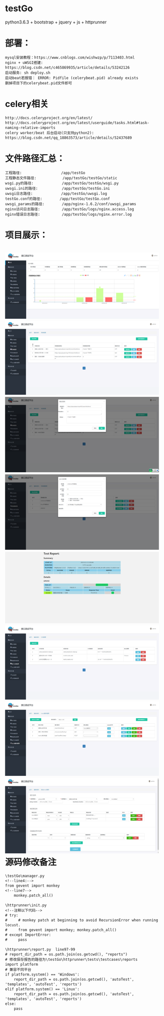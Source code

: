 testGo
======

python3.6.3 + bootstrap + jquery + js + httprunner

部署：
======
    mysql安装教程：https://www.cnblogs.com/wishwzp/p/7113403.html
    nginx + uWSGI搭建: https://blog.csdn.net/c465869935/article/details/53242126
    启动服务: sh deploy.sh
    启动beat若报错： ERROR: Pidfile (celerybeat.pid) already exists
    删掉项目下的celerybeat.pid文件即可

celery相关
======
    http://docs.celeryproject.org/en/latest/
    http://docs.celeryproject.org/en/latest/userguide/tasks.html#task-naming-relative-imports
    celery worker/beat 后台启动(只支持python2): https://blog.csdn.net/qq_18863573/article/details/52437689

文件路径汇总：
======
    工程路径:                  /app/testGo
    工程静态文件路径:            /app/testGo/testGo/static
    wsgi.py的路径:             /app/testGo/testGo/wsgi.py
    uwsgi.ini的路径:           /app/testGo/testGo.ini
    uwsgi日志路径:             /app/testGo/uwsgi.log
    testGo.conf的路径:        /app/testGo/testGo.conf
    uwsgi_params的路径:        /app/nginx-1.6.2/conf/uwsgi_params
    nginx访问日志路径:          /app/testGo/logs/nginx.access.log
    nginx错误日志路径:          /app/testGo/logs/nginx.error.log

项目展示：
=====
![avatar](/static/img/index.png)
![avatar](/static/img/testStep_index.png)
![avatar](/static/img/testStep_run.png)
![avatar](/static/img/testCases_run.png)
![avatar](/static/img/report.png)
![avatar](/static/img/plan_index.png)
![avatar](/static/img/mockServer_index.png)
![avatar](/static/img/mockServer_update.png)
源码修改备注
======
    \testGo\manager.py
    <!--line4:-->
    from gevent import monkey
    <!--line7-->
        monkey.patch_all()

    \httprunner\init.py
    <!--注释以下代码-->
    # try:
    #     # monkey patch at beginning to avoid RecursionError when running locust.
    #     from gevent import monkey; monkey.patch_all()
    # except ImportError:
    #     pass

    \httprunner\report.py  line97-99
    # report_dir_path = os.path.join(os.getcwd(), "reports")
    # 修改保存报告的路径为\testGo\httprunner\tests\testcases\reports
    import platform
    # 兼容不同平台
    if platform.system() == 'Windows':
        report_dir_path = os.path.join(os.getcwd(), 'autoTest', 'templates', 'autoTest', 'reports')
    elif platform.system() == 'Linux':
        report_dir_path = os.path.join(os.getcwd(), 'autoTest', 'templates', 'autoTest', 'reports')
    else:
        pass


